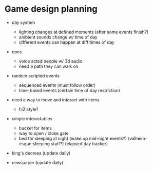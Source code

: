 # Game design planning

- day system
  - lighting changes at defined moments (after some events finish?)
  - ambient sounds change w/ time of day
  - different events can happen at diff times of day

- npcs
  - voice acted people w/ 3d audio
  - need a path they can walk on

- random scripted events
  - sequenced events (must follow order)
  - time-based events (certain time of day restriction)

- need a way to move and interact with items
  - hl2 style?

- simple interactables
  - bucket for items
  - way to open / close gate
  - bed for sleeping at night (wake up mid-night events?) (valheim-esque sleeping stuff?) (elapsed day tracker)

- king's decrees (update daily)

- newspaper (update daily)
